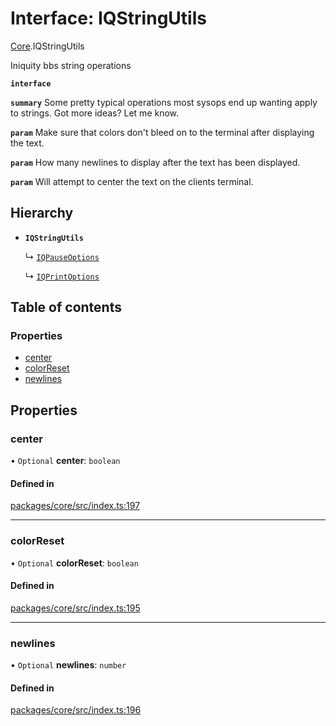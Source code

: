 # Interface: IQStringUtils

[Core](../modules/Core.md).IQStringUtils

Iniquity bbs string operations

**`interface`**

**`summary`** Some pretty typical operations most sysops end up wanting apply to strings. Got more ideas? Let me know.

**`param`** Make sure that colors don't bleed on to the terminal after displaying the text.

**`param`** How many newlines to display after the text has been displayed.

**`param`** Will attempt to center the text on the clients terminal.

## Hierarchy

- **`IQStringUtils`**

  ↳ [`IQPauseOptions`](Core.IQPauseOptions.md)

  ↳ [`IQPrintOptions`](Core.IQPrintOptions.md)

## Table of contents

### Properties

- [center](Core.IQStringUtils.md#center)
- [colorReset](Core.IQStringUtils.md#colorreset)
- [newlines](Core.IQStringUtils.md#newlines)

## Properties

### center

• `Optional` **center**: `boolean`

#### Defined in

[packages/core/src/index.ts:197](https://github.com/iniquitybbs/iniquity/blob/a82cddc/packages/core/src/index.ts#L197)

___

### colorReset

• `Optional` **colorReset**: `boolean`

#### Defined in

[packages/core/src/index.ts:195](https://github.com/iniquitybbs/iniquity/blob/a82cddc/packages/core/src/index.ts#L195)

___

### newlines

• `Optional` **newlines**: `number`

#### Defined in

[packages/core/src/index.ts:196](https://github.com/iniquitybbs/iniquity/blob/a82cddc/packages/core/src/index.ts#L196)

